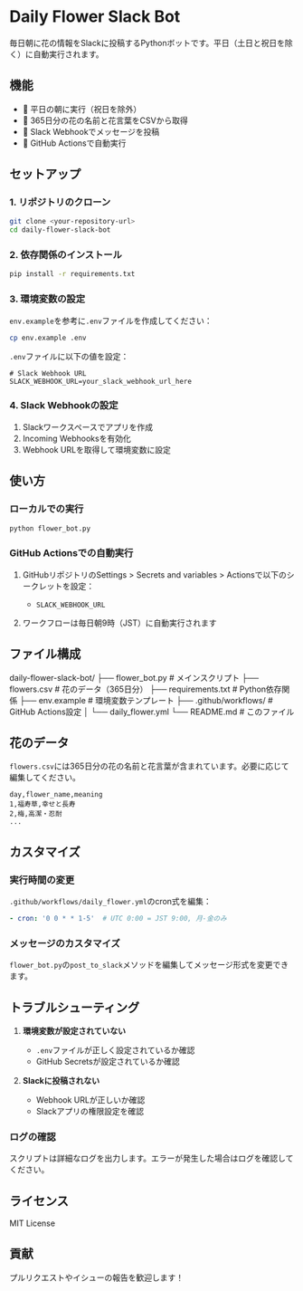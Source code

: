 # Daily Flower Slack Bot

毎日朝に花の情報をSlackに投稿するPythonボットです。平日（土日と祝日を除く）に自動実行されます。

## 機能

- 📅 平日の朝に実行（祝日を除外）
- 🌸 365日分の花の名前と花言葉をCSVから取得
- 💬 Slack Webhookでメッセージを投稿
- 🤖 GitHub Actionsで自動実行

## セットアップ

### 1. リポジトリのクローン

```bash
git clone <your-repository-url>
cd daily-flower-slack-bot
```

### 2. 依存関係のインストール

```bash
pip install -r requirements.txt
```

### 3. 環境変数の設定

`env.example`を参考に`.env`ファイルを作成してください：

```bash
cp env.example .env
```

`.env`ファイルに以下の値を設定：

```env
# Slack Webhook URL
SLACK_WEBHOOK_URL=your_slack_webhook_url_here
```

### 4. Slack Webhookの設定

1. Slackワークスペースでアプリを作成
2. Incoming Webhooksを有効化
3. Webhook URLを取得して環境変数に設定

## 使い方

### ローカルでの実行

```bash
python flower_bot.py
```

### GitHub Actionsでの自動実行

1. GitHubリポジトリのSettings > Secrets and variables > Actionsで以下のシークレットを設定：
   - `SLACK_WEBHOOK_URL`

2. ワークフローは毎日朝9時（JST）に自動実行されます

## ファイル構成

daily-flower-slack-bot/
├── flower_bot.py          # メインスクリプト
├── flowers.csv            # 花のデータ（365日分）
├── requirements.txt       # Python依存関係
├── env.example           # 環境変数テンプレート
├── .github/workflows/    # GitHub Actions設定
│   └── daily_flower.yml
└── README.md             # このファイル

## 花のデータ

`flowers.csv`には365日分の花の名前と花言葉が含まれています。必要に応じて編集してください。

```csv
day,flower_name,meaning
1,福寿草,幸せと長寿
2,梅,高潔・忍耐
...
```

## カスタマイズ

### 実行時間の変更

`.github/workflows/daily_flower.yml`のcron式を編集：

```yaml
- cron: '0 0 * * 1-5'  # UTC 0:00 = JST 9:00, 月-金のみ
```

### メッセージのカスタマイズ

`flower_bot.py`の`post_to_slack`メソッドを編集してメッセージ形式を変更できます。

## トラブルシューティング

1. **環境変数が設定されていない**
   - `.env`ファイルが正しく設定されているか確認
   - GitHub Secretsが設定されているか確認

2. **Slackに投稿されない**
   - Webhook URLが正しいか確認
   - Slackアプリの権限設定を確認

### ログの確認

スクリプトは詳細なログを出力します。エラーが発生した場合はログを確認してください。

## ライセンス

MIT License

## 貢献

プルリクエストやイシューの報告を歓迎します！ 
